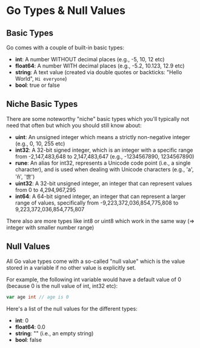 
# Go Types & Null Values

## Basic Types

Go comes with a couple of built-in basic types:

- **int**: A number WITHOUT decimal places (e.g., -5, 10, 12 etc)
- **float64**: A number WITH decimal places (e.g., -5.2, 10.123, 12.9 etc)
- **string**: A text value (created via double quotes or backticks: "Hello World", `Hi everyone`)
- **bool**: true or false

## Niche Basic Types

There are some noteworthy "niche" basic types which you'll typically not need that often but which you should still know about:

- **uint**: An unsigned integer which means a strictly non-negative integer (e.g., 0, 10, 255 etc)
- **int32**: A 32-bit signed integer, which is an integer with a specific range from -2,147,483,648 to 2,147,483,647 (e.g., -1234567890, 1234567890)
- **rune**: An alias for int32, represents a Unicode code point (i.e., a single character), and is used when dealing with Unicode characters (e.g., 'a', 'ñ', '世')
- **uint32**: A 32-bit unsigned integer, an integer that can represent values from 0 to 4,294,967,295
- **int64**: A 64-bit signed integer, an integer that can represent a larger range of values, specifically from -9,223,372,036,854,775,808 to 9,223,372,036,854,775,807

There also are more types like int8 or uint8 which work in the same way (=> integer with smaller number range)

## Null Values

All Go value types come with a so-called "null value" which is the value stored in a variable if no other value is explicitly set.

For example, the following int variable would have a default value of 0 (because 0 is the null value of int, int32 etc):

```go
var age int // age is 0
```

Here's a list of the null values for the different types:

- **int**: 0
- **float64**: 0.0
- **string**: "" (i.e., an empty string)
- **bool**: false
